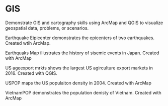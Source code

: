 # GIS
Demonstrate GIS and cartography skills using ArcMap and QGIS to visualize geospatial data, problems, or scenarios.

Earthquake Eipicenter demonstrates the epicenters of two earthquakes. Created wtih ArcMap.

Earthquaks Map illustrates the history of sisemic events in Japan. Created with ArcMap

US ageexport mrkts shows the largest US agirculture export markets in 2016. Created with QGIS.

USPOP maps the US populaiton density in 2004. Created with ArcMap

VietnamPOP demonstrates the population denisty of Vietnam. Created with ArcMap
